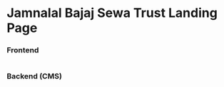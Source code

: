 # Jamnalal Bajaj Sewa Trust Landing Page

### **Frontend**

<figure><img src="../../.gitbook/assets/Mukand-section.png" alt=""><figcaption></figcaption></figure>

### Backend (CMS)

<figure><img src="../../.gitbook/assets/Mukand-section-cms.png" alt=""><figcaption></figcaption></figure>

